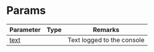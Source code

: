 # Params

<table><thead><tr><th>Parameter</th><th data-type="select">Type</th><th>Remarks</th></tr></thead><tbody><tr><td><a href="../../pass/params/text.md">text</a></td><td></td><td>Text logged to the console</td></tr></tbody></table>
